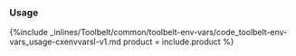 


### Usage

{%include _inlines/Toolbelt/common/toolbelt-env-vars/code_toolbelt-env-vars_usage-cxenvvarsl-v1.md  product = include.product %}
